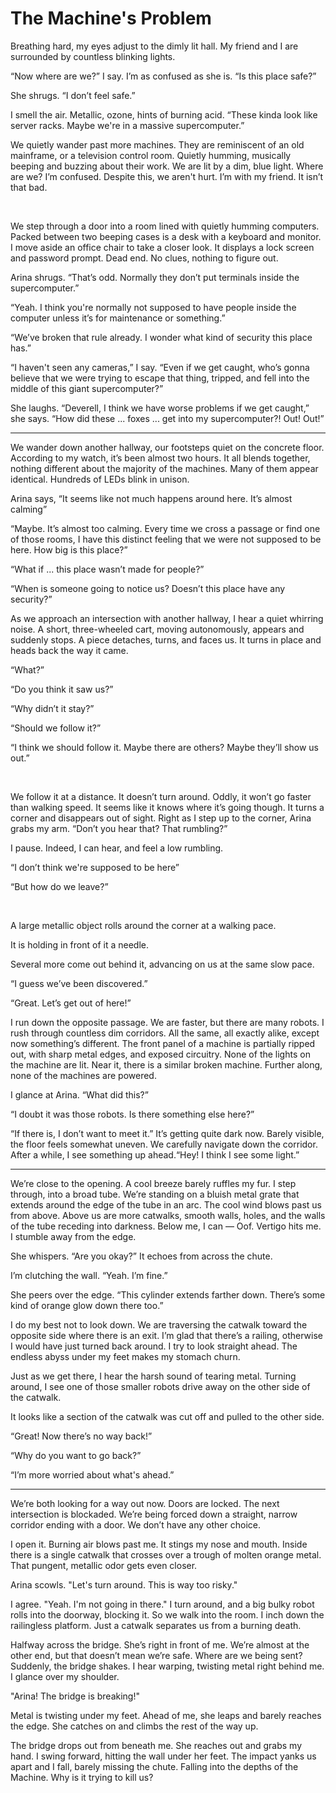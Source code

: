 # The Machine's Problem

Breathing hard, my eyes adjust to the dimly lit hall.  My friend and I are surrounded by countless blinking lights.

“Now where are we?” I say.  I’m as confused as she is.  “Is this place safe?”

She shrugs. “I don’t feel safe.”
	
I smell the air.  Metallic, ozone, hints of burning acid.  “These kinda look like server racks.  Maybe we're in a massive supercomputer.”
	
We quietly wander past more machines.  They are reminiscent of an old mainframe, or a television control room.  Quietly humming, musically beeping and buzzing about their work.  We are lit by a dim, blue light.  Where are we?  I’m confused.  Despite this, we aren't hurt.  I’m with my friend.  It isn’t that bad.

<br>

We step through a door into a room lined with quietly humming computers.  Packed between two beeping cases is a desk with a keyboard and monitor.  I move aside an office chair to take a closer look.  It displays a lock screen and password prompt.  Dead end.  No clues, nothing to figure out.
	
Arina shrugs. “That’s odd.  Normally they don’t put terminals inside the supercomputer.”
	
“Yeah.  I think you're normally not supposed to have people inside the computer unless it’s for maintenance or something.”
	
“We’ve broken that rule already.  I wonder what kind of security this place has.”
	
“I haven't seen any cameras,” I say.  “Even if we get caught, who’s gonna believe that we were trying to escape that thing, tripped, and fell into the middle of this giant supercomputer?”
	
She laughs.  “Deverell, I think we have worse problems if we get caught,” she says.  “How did these ... foxes ... get into my supercomputer?!  Out! Out!”

---

We wander down another hallway, our footsteps quiet on the concrete floor.  According to my watch, it’s been almost two hours.  It all blends together, nothing different about the majority of the machines.  Many of them appear identical.  Hundreds of LEDs blink in unison.

Arina says, “It seems like not much happens around here.  It’s almost calming”

“Maybe.  It’s almost too calming.  Every time we cross a passage or find one of those rooms, I have this distinct feeling that we were not supposed to be here.  How big is this place?”
	
“What if ... this place wasn’t made for people?”

“When is someone going to notice us?  Doesn’t this place have any security?”

As we approach an intersection with another hallway, I hear a quiet whirring noise.  A short, three-wheeled cart, moving autonomously, appears and suddenly stops.  A piece detaches, turns, and faces us.  It turns in place and heads back the way it came.

“What?”

“Do you think it saw us?”

“Why didn’t it stay?”

“Should we follow it?”

“I think we should follow it.  Maybe there are others? Maybe they’ll show us out.”

<br>

We follow it at a distance.  It doesn’t turn around.  Oddly, it won’t go faster than walking speed.  It seems like it knows where it’s going though.  It turns a corner and disappears out of sight.  Right as I step up to the corner, Arina grabs my arm.  “Don’t you hear that? That rumbling?”

I pause.  Indeed, I can hear, and feel a low rumbling.

“I don’t think we're supposed to be here”

“But how do we leave?”

<br>

A large metallic object rolls around the corner at a walking pace.

It is holding in front of it a needle.

Several more come out behind it, advancing on us at the same slow pace.

“I guess we’ve been discovered.”

“Great. Let’s get out of here!”

I run down the opposite passage.  We are faster, but there are many robots.  I rush through countless dim corridors.  All the same, all exactly alike, except now something’s different.  The front panel of a machine is partially ripped out, with sharp metal edges, and exposed circuitry.  None of the lights on the machine are lit.  Near it, there is a similar broken machine.  Further along, none of the machines are powered.

I glance at Arina.  “What did this?”

“I doubt it was those robots.  Is there something else here?”

“If there is, I don’t want to meet it.”
It’s getting quite dark now.  Barely visible, the floor feels somewhat uneven.  We carefully navigate down the corridor.  After a while, I see something up ahead.“Hey! I think I see some light.”

---

We’re close to the opening.  A cool breeze barely ruffles my fur.  I step through, into a broad tube.  We’re standing on a bluish metal grate that extends around the edge of the tube in an arc.  The cool wind blows past us from above.  Above us are more catwalks, smooth walls, holes, and the walls of the tube receding into darkness.  Below me, I can — Oof. Vertigo hits me.  I stumble away from the edge.

She whispers. “Are you okay?”  It echoes from across the chute.

I’m clutching the wall.  “Yeah.  I’m fine.”

She peers over the edge.  “This cylinder extends farther down.  There’s some kind of orange glow down there too.”

I do my best not to look down.  We are traversing the catwalk toward the opposite side where there is an exit.  I’m glad that there’s a railing, otherwise I would have just turned back around.  I try to look straight ahead.  The endless abyss under my feet makes my stomach churn.

Just as we get there, I hear the harsh sound of tearing metal. Turning around, I see one of those smaller robots drive away on the other side of the catwalk.

It looks like a section of the catwalk was cut off and pulled to the other side.

“Great! Now there’s no way back!”

“Why do you want to go back?”

“I’m more worried about what's ahead.”

---

We’re both looking for a way out now.  Doors are locked.  The next intersection is blockaded.  We’re being forced down a straight, narrow corridor ending with a door.  We don’t have any other choice.

I open it.  Burning air blows past me.  It stings my nose and mouth.  Inside there is a single catwalk that crosses over a trough of molten orange metal.  That pungent, metallic odor gets even closer.

Arina scowls.  "Let's turn around.  This is way too risky."

I agree.  "Yeah. I'm not going in there."  I turn around, and a big bulky robot rolls into the doorway, blocking it.  So we walk into the room.  I inch down the railingless platform.  Just a catwalk separates us from a burning death.

Halfway across the bridge.  She’s right in front of me.  We’re almost at the other end, but that doesn’t mean we’re safe.  Where are we being sent?  Suddenly, the bridge shakes.  I hear warping, twisting metal right behind me.  I glance over my shoulder.

"Arina!  The bridge is breaking!"

Metal is twisting under my feet.  Ahead of me, she leaps and barely reaches the edge.  She catches on and climbs the rest of the way up.

The bridge drops out from beneath me.  She reaches out and grabs my hand.  I swing forward, hitting the wall under her feet.  The impact yanks us apart and I fall, barely missing the chute.  Falling into the depths of the Machine.  Why is it trying to kill us?
